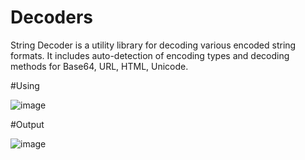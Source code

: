# Decoders
String Decoder is a utility library for decoding various encoded string formats. It includes auto-detection of encoding types and decoding methods for Base64, URL, HTML, Unicode.

#Using 

![image](https://github.com/isiksalihhh/Decoders/assets/147008088/09ad4649-b1ee-49b2-ab79-2e3515aa1b7c)


#Output

![image](https://github.com/isiksalihhh/Decoders/assets/147008088/0dba6726-2bd7-4a6b-aba8-694626607027)


